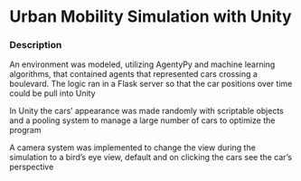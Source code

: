 # Urban Mobility Simulation with Unity

### Description

An environment was modeled, utilizing AgentyPy and machine learning algorithms, that contained agents that represented cars crossing a boulevard. The logic ran in a Flask server so that the car positions over time could be pull into Unity

In Unity the cars’ appearance was made randomly with scriptable objects and a pooling system to manage a large number of cars to optimize the program

A camera system was implemented to change the view during the simulation to a bird’s eye view, default and on clicking the cars see the car’s perspective

